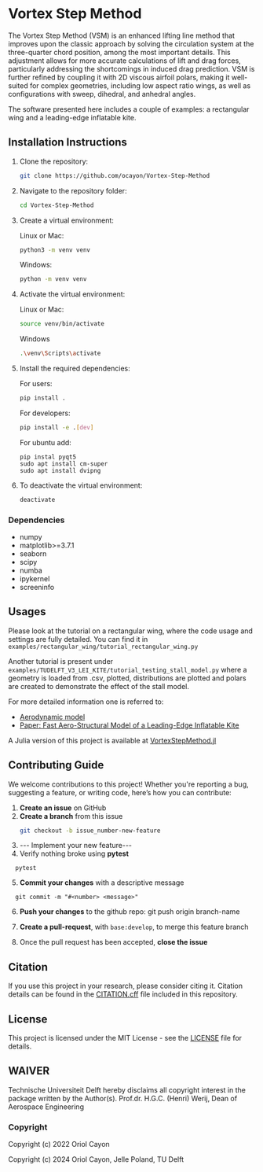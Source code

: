 # Vortex Step Method
The Vortex Step Method (VSM) is an enhanced lifting line method that improves upon the classic approach by solving the circulation system at the three-quarter chord position, among the most important details. This adjustment allows for more accurate calculations of lift and drag forces, particularly addressing the shortcomings in induced drag prediction. VSM is further refined by coupling it with 2D viscous airfoil polars, making it well-suited for complex geometries, including low aspect ratio wings, as well as configurations with sweep, dihedral, and anhedral angles.

The software presented here includes a couple of examples: a rectangular wing and a leading-edge inflatable kite.

## Installation Instructions
1. Clone the repository:
    ```bash
    git clone https://github.com/ocayon/Vortex-Step-Method
    ```

2. Navigate to the repository folder:
    ```bash
    cd Vortex-Step-Method
    ```
    
3. Create a virtual environment:
   
   Linux or Mac:
    ```bash
    python3 -m venv venv
    ```
    
    Windows:
    ```bash
    python -m venv venv
    ```
    
5. Activate the virtual environment:

   Linux or Mac:
    ```bash
    source venv/bin/activate
    ```

    Windows
    ```bash
    .\venv\Scripts\activate
    ```

6. Install the required dependencies:

   For users:
    ```bash
    pip install .
    ```
        
   For developers:
    ```bash
    pip install -e .[dev]
    ```
    
    For ubuntu add:
    ```
    pip instal pyqt5
    sudo apt install cm-super
    sudo apt install dvipng
   ```

7. To deactivate the virtual environment:
    ```bash
    deactivate
    ```
### Dependencies
- numpy
- matplotlib>=3.7.1
- seaborn
- scipy
- numba
- ipykernel
- screeninfo

## Usages
Please look at the tutorial on a rectangular wing, where the code usage and settings are fully detailed.
You can find it in `examples/rectangular_wing/tutorial_rectangular_wing.py`

Another tutorial is present under `examples/TUDELFT_V3_LEI_KITE/tutorial_testing_stall_model.py` where a geometry is loaded from .csv, plotted, distributions are plotted and polars are created to demonstrate the effect of the stall model.

For more detailed information one is referred to:
- [Aerodynamic model](docs/Aerodynamic_model.pdf)
- [Paper: Fast Aero-Structural Model of a Leading-Edge Inflatable Kite](https://doi.org/10.3390/en16073061) 

A Julia version of this project is available at [VortexStepMethod.jl](https://github.com/Albatross-Kite-Transport/VortexStepMethod.jl)

## Contributing Guide
We welcome contributions to this project! Whether you're reporting a bug, suggesting a feature, or writing code, here’s how you can contribute:

1. **Create an issue** on GitHub
2. **Create a branch** from this issue
   ```bash
   git checkout -b issue_number-new-feature
   ```
3. --- Implement your new feature---
4. Verify nothing broke using **pytest**
```
  pytest
```
5. **Commit your changes** with a descriptive message
```
  git commit -m "#<number> <message>"
```
6. **Push your changes** to the github repo:
   git push origin branch-name
   
7. **Create a pull-request**, with `base:develop`, to merge this feature branch
8. Once the pull request has been accepted, **close the issue**

## Citation
If you use this project in your research, please consider citing it. 
Citation details can be found in the [CITATION.cff](CITATION.cff) file included in this repository.

## License
This project is licensed under the MIT License - see the [LICENSE](LICENSE) file for details.

## WAIVER
Technische Universiteit Delft hereby disclaims all copyright interest in the package written by the Author(s).
Prof.dr. H.G.C. (Henri) Werij, Dean of Aerospace Engineering

### Copyright
Copyright (c) 2022 Oriol Cayon

Copyright (c) 2024 Oriol Cayon, Jelle Poland, TU Delft
